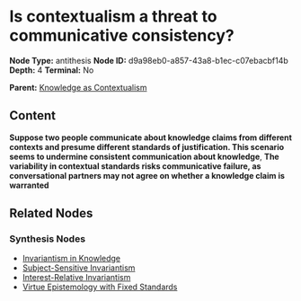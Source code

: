 # Is contextualism a threat to communicative consistency?

**Node Type:** antithesis
**Node ID:** d9a98eb0-a857-43a8-b1ec-c07ebacbf14b
**Depth:** 4
**Terminal:** No

**Parent:** [Knowledge as Contextualism](knowledge-as-contextualism-synthesis-ceccb231-91ef-4be1-9377-7d7bb02bc780.md)

## Content

**Suppose two people communicate about knowledge claims from different contexts and presume different standards of justification. This scenario seems to undermine consistent communication about knowledge**, **The variability in contextual standards risks communicative failure, as conversational partners may not agree on whether a knowledge claim is warranted**

## Related Nodes

### Synthesis Nodes

- [Invariantism in Knowledge](invariantism-in-knowledge-synthesis-9db019a9-5177-4c84-b894-879012ec5e10.md)
- [Subject-Sensitive Invariantism](subject-sensitive-invariantism-synthesis-9271fe53-a1e3-4abb-a9a8-17d322a13c97.md)
- [Interest-Relative Invariantism](interest-relative-invariantism-synthesis-50ee1649-2a4a-4428-9d53-0e86f3a3a672.md)
- [Virtue Epistemology with Fixed Standards](virtue-epistemology-with-fixed-standards-synthesis-75258021-2075-46c1-9cf2-a0ffca93d92f.md)

